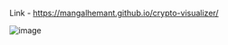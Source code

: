 Link - https://mangalhemant.github.io/crypto-visualizer/


![image](https://github.com/user-attachments/assets/5e176308-e3a0-4cc0-b648-3c314c8bce3c)



